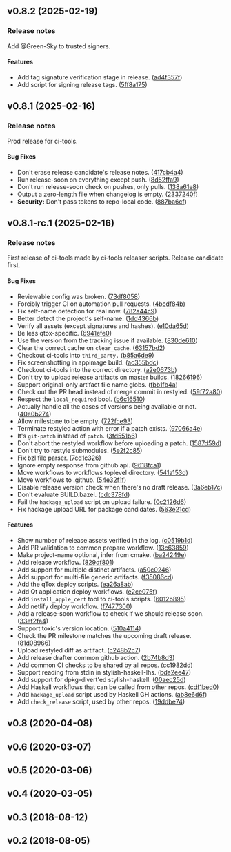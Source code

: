 <a name="v0.8.2"></a>

## v0.8.2 (2025-02-19)

### Release notes

Add @Green-Sky to trusted signers.

#### Features

- Add tag signature verification stage in release. ([ad4f357f](https://github.com/TokTok/ci-tools/commit/ad4f357fa463d47ce4678cd43fc854bd305ac8b4))
- Add script for signing release tags. ([5ff8a175](https://github.com/TokTok/ci-tools/commit/5ff8a175fb700da7f28ae8425e0f924fdb66bab1))

<a name="v0.8.1"></a>

## v0.8.1 (2025-02-16)

### Release notes

Prod release for ci-tools.

#### Bug Fixes

- Don't erase release candidate's release notes. ([417cb4a4](https://github.com/TokTok/ci-tools/commit/417cb4a41eca3067c885aea95d83503755fb00d8))
- Run release-soon on everything except push. ([8d52ffa9](https://github.com/TokTok/ci-tools/commit/8d52ffa94e12cc23075fde7d19ae86a10fa91c2b))
- Don't run release-soon check on pushes, only pulls. ([138a61e8](https://github.com/TokTok/ci-tools/commit/138a61e8e66b874849a5e5d82c2607280376c664))
- Output a zero-length file when changelog is empty. ([2337240f](https://github.com/TokTok/ci-tools/commit/2337240fb4840361a1c085b6c91476c3f9c27b43))
- **Security:** Don't pass tokens to repo-local code. ([887ba6cf](https://github.com/TokTok/ci-tools/commit/887ba6cf826e0c43013d90e421047a85b17bd75a))

<a name="v0.8.1-rc.1"></a>

## v0.8.1-rc.1 (2025-02-16)

### Release notes

First release of ci-tools made by ci-tools releaser scripts. Release candidate first.

#### Bug Fixes

- Reviewable config was broken. ([73df8058](https://github.com/TokTok/ci-tools/commit/73df8058eaa6bb34a05411e50b27039447355dc5))
- Forcibly trigger CI on automation pull requests. ([4bcdf84b](https://github.com/TokTok/ci-tools/commit/4bcdf84b4bbc9e23c3a5d9fb89cce3a50b8be373))
- Fix self-name detection for real now. ([782a44c9](https://github.com/TokTok/ci-tools/commit/782a44c9cf025a042e6c301ea1bd55a412dc2616))
- Better detect the project's self-name. ([1dd4366b](https://github.com/TokTok/ci-tools/commit/1dd4366beb0652a67095a4bbb10eb32b2f5c0bbd))
- Verify all assets (except signatures and hashes). ([e10da65d](https://github.com/TokTok/ci-tools/commit/e10da65db8cf31bc50d393f8010d078fac4a5eb7))
- Be less qtox-specific. ([6941efe0](https://github.com/TokTok/ci-tools/commit/6941efe0f13a4d436090ad803cffd36c785bbebc))
- Use the version from the tracking issue if available. ([830de610](https://github.com/TokTok/ci-tools/commit/830de6105193836c84e22d226853b900bd570616))
- Clear the correct cache on `clear_cache`. ([63157bd2](https://github.com/TokTok/ci-tools/commit/63157bd203107473d9be3102d960adc9863678ba))
- Checkout ci-tools into `third_party.` ([b85a6de9](https://github.com/TokTok/ci-tools/commit/b85a6de9faabfa1db0b986cfd19a31e9535a4d07))
- Fix screenshotting in appimage build. ([ac355bdc](https://github.com/TokTok/ci-tools/commit/ac355bdcbc2956a1783b43a6c9cff407b84f9986))
- Checkout ci-tools into the correct directory. ([a2e0673b](https://github.com/TokTok/ci-tools/commit/a2e0673b97ce5e83ba77873888de765aefe29709))
- Don't try to upload release artifacts on master builds. ([18266196](https://github.com/TokTok/ci-tools/commit/18266196d7424fafdc1b9b7189073e10c9131ec8))
- Support original-only artifact file name globs. ([fbb1fb4a](https://github.com/TokTok/ci-tools/commit/fbb1fb4af5bd037880392695f3074b43aab7a47e))
- Check out the PR head instead of merge commit in restyled. ([59f72a80](https://github.com/TokTok/ci-tools/commit/59f72a80cf8534dda16baef101d59dd19ddd976e))
- Respect the `local_required` bool. ([b6c16510](https://github.com/TokTok/ci-tools/commit/b6c165106361fa59cfa9f0ba018f4f442bd65e33))
- Actually handle all the cases of versions being available or not. ([40e0b274](https://github.com/TokTok/ci-tools/commit/40e0b2746905475d709860a40a524b89d7fcd1f4))
- Allow milestone to be empty. ([722fce93](https://github.com/TokTok/ci-tools/commit/722fce937d2644f32c4f66097e6990696cb22759))
- Terminate restyled action with error if a patch exists. ([97066a4e](https://github.com/TokTok/ci-tools/commit/97066a4ee3e886e215e337047ffc975a1cddac73))
- It's `git-patch` instead of `patch`. ([3fd551b6](https://github.com/TokTok/ci-tools/commit/3fd551b6d2d7c0b4f298da5ae0b66ad9fa6dd0fb))
- Don't abort the restyled workflow before uploading a patch. ([1587d59d](https://github.com/TokTok/ci-tools/commit/1587d59ddce88445b7e7b147637ad9efc9ac49aa))
- Don't try to restyle submodules. ([5e2f2c85](https://github.com/TokTok/ci-tools/commit/5e2f2c850312de1ad1735df0dbf23bab04e7c880))
- Fix bzl file parser. ([7cd1c326](https://github.com/TokTok/ci-tools/commit/7cd1c32652a13477cc08e1da53367a355621e31e))
- Ignore empty response from github api. ([9618fca1](https://github.com/TokTok/ci-tools/commit/9618fca17dde1ab1e1c8f88f6f5ea39584a4363c))
- Move workflows to workflows toplevel directory. ([541a153d](https://github.com/TokTok/ci-tools/commit/541a153dd71325654faf51be0600cb9a88fb8798))
- Move workflows to .github. ([54e32f1f](https://github.com/TokTok/ci-tools/commit/54e32f1fe11877100c58c189c11e9de591a62909))
- Disable release version check when there's no draft release. ([3a6eb17c](https://github.com/TokTok/ci-tools/commit/3a6eb17c69cb70ff6786309ceb8bde01247a5ee7))
- Don't evaluate BUILD.bazel. ([cdc378fd](https://github.com/TokTok/ci-tools/commit/cdc378fd2bbcb636db0a331e03bf0585b2339ea4))
- Fail the `hackage_upload` script on upload failure. ([0c2126d6](https://github.com/TokTok/ci-tools/commit/0c2126d6a22f551c6430def25d1da327ab628ecc))
- Fix hackage upload URL for package candidates. ([563e21cd](https://github.com/TokTok/ci-tools/commit/563e21cdcf71f5719d370e21f880a5d89b9a4a52))

#### Features

- Show number of release assets verified in the log. ([c0519b1d](https://github.com/TokTok/ci-tools/commit/c0519b1d6610c99d507220399e4f45d51846893e))
- Add PR validation to common prepare workflow. ([13c63859](https://github.com/TokTok/ci-tools/commit/13c63859954b7130d1546a738fcfb6fc37aec66a))
- Make project-name optional, infer from cmake. ([ba24249e](https://github.com/TokTok/ci-tools/commit/ba24249e74723ccaf0ca91a2408381c3be2b1bb6))
- Add release workflow. ([829df801](https://github.com/TokTok/ci-tools/commit/829df801043ef137c1010982033efbcf95589079))
- Add support for multiple distinct artifacts. ([a50c0246](https://github.com/TokTok/ci-tools/commit/a50c0246fc0899bb0e40ce10df685af5cea4c3b3))
- Add support for multi-file generic artifacts. ([f35086cd](https://github.com/TokTok/ci-tools/commit/f35086cddd1dc66a2070b3d936274fe5a43036b1))
- Add the qTox deploy scripts. ([ea26a8ab](https://github.com/TokTok/ci-tools/commit/ea26a8abd893e40c5aef3767d05a82621410ba86))
- Add Qt application deploy workflows. ([e2ce075f](https://github.com/TokTok/ci-tools/commit/e2ce075f41686df0ff281d7c9952fe18b349884d))
- Add `install_apple_cert` tool to ci-tools scripts. ([6012b895](https://github.com/TokTok/ci-tools/commit/6012b8955818aff2d4cc334bb9bb1d677d007d19))
- Add netlify deploy workflow. ([f7477300](https://github.com/TokTok/ci-tools/commit/f747730015e61640d7b8062078bddadfcd92f2f9))
- Add a release-soon workflow to check if we should release soon. ([33ef2fa4](https://github.com/TokTok/ci-tools/commit/33ef2fa41d30619435181bd5ff42cc2365618c10))
- Support toxic's version location. ([510a4114](https://github.com/TokTok/ci-tools/commit/510a4114bab49ceeb171608daf1f34ea7fdad17a))
- Check the PR milestone matches the upcoming draft release. ([81d08966](https://github.com/TokTok/ci-tools/commit/81d08966bc7c32db7b5c9ae923962de4dd9ff42d))
- Upload restyled diff as artifact. ([c248b2c7](https://github.com/TokTok/ci-tools/commit/c248b2c7a1baeb60d2e3bbf9fc467509f60011c7))
- Add release drafter common github action. ([2b74b8d3](https://github.com/TokTok/ci-tools/commit/2b74b8d3c7af26525e43670a651b77e4f7f2f169))
- Add common CI checks to be shared by all repos. ([cc1982dd](https://github.com/TokTok/ci-tools/commit/cc1982dd081eadf2aea460ddaf9bc20f4230763b))
- Support reading from stdin in stylish-haskell-lhs. ([bda2ee47](https://github.com/TokTok/ci-tools/commit/bda2ee47c6d3958dcaa71d87bc57cb48d6e0e981))
- Add support for dpkg-divert'ed stylish-haskell. ([00aec25d](https://github.com/TokTok/ci-tools/commit/00aec25d4e58e720119e4853b8d986dc996b52f8))
- Add Haskell workflows that can be called from other repos. ([cdf1bed0](https://github.com/TokTok/ci-tools/commit/cdf1bed0dc3c6b97c1cb402d649c13a43c0ae939))
- Add `hackage_upload` script used by Haskell GH actions. ([ab8e6d6f](https://github.com/TokTok/ci-tools/commit/ab8e6d6f168a0318f4b3210cc5a4fa71b25b52f9))
- Add `check_release` script, used by other repos. ([19ddbe74](https://github.com/TokTok/ci-tools/commit/19ddbe740f5ea38e64fd0aa1232e03fdd8bc993f))

<a name="v0.8"></a>

## v0.8 (2020-04-08)

<a name="v0.6"></a>

## v0.6 (2020-03-07)

<a name="v0.5"></a>

## v0.5 (2020-03-06)

<a name="v0.4"></a>

## v0.4 (2020-03-05)

<a name="v0.3"></a>

## v0.3 (2018-08-12)

<a name="v0.2"></a>

## v0.2 (2018-08-05)
